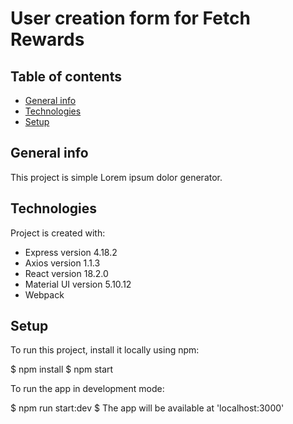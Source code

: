 # User creation form for Fetch Rewards
## Table of contents
* [General info](#general-info)
* [Technologies](#technologies)
* [Setup](#setup)

## General info
This project is simple Lorem ipsum dolor generator.
	
## Technologies
Project is created with:
* Express version 4.18.2
* Axios version 1.1.3
* React version 18.2.0
* Material UI version 5.10.12
* Webpack
	
## Setup
To run this project, install it locally using npm:

$ npm install
$ npm start

To run the app in development mode:

$ npm run start:dev
$ The app will be available at 'localhost:3000'
